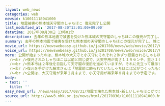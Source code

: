 ```yaml
---
layout: web_news
categories: web
newsid: k10011118941000
title: 地震被害の熊本城天守閣のしゃちほこ 復元完了し公開
last_modified_at: '2017-08-30T13:01:00+09:00'
datetime: 2017年08月30日 13時01分
description: 去年の熊本地震で被害を受けた熊本城の天守閣のしゃちほこの復元が完了し、城に隣接する観光施設で一般公開が始まりました。
summary: 去年の熊本地震で被害を受けた熊本城の天守閣のしゃちほこの復元が完了し、城に隣接する観光施設で一般公開が始まりました。
movie_url: https://newswebeasy.github.io/ja201708/news/web/movie/2017/08/31/k10011118941000.mp4
voice_url: https://newswebeasy.github.io/ja201708/news/web/voice/2017/08/31/k10011118941000.mp3
more: 公開が始まったのは、熊本城の大天守と小天守にそれぞれ２体ずつ設置されるしゃちほこ、合わせて４体です。<br /><br />以前のしゃちほこは、地震で落下するなどして破損したため、熊本市の依頼を受けて瓦職人の藤本康祐さんが３月から新しいしゃちほこづくりを進めてきました。<br
  /><br />復元されたしゃちほこは以前と同じ姿で、大天守用が高さ１１９センチ、重さ１００キロ、小天守用が高さ８６センチ、重さ７０キロで、ぎょろっと飛び出ている目と大きな尾びれが特徴です。<br
  /><br />熊本市は２年後を目指して天守閣の復旧を進めていますが、それに先立って展示することを決め、３０日、熊本城に隣接する観光施設で行われた記念式典で、大西市長は「間近で見ることができるのは今だけなので、多くの人に復興のシンボルであるしゃちほこを見てほしい」とあいさつしました。<br
  /><br />復元を手がけた藤本さんは「地震前に飾られていたしゃちほこは父がつくったものだったので、壊れてしまったのはとても残念でしたが、自分の手で復元できてよかったと思います」と話していました。<br
  /><br />公開は、大天守用が来年２月末まで、小天守用が再来年８月末までの予定です。
body:
- text: ''
  title: ''
easy_news_url: /news/easy/2017/08/31/地震で壊れた熊本城-新しいしゃちほこができる/
source_url: http://www3.nhk.or.jp/news/html/20170830/k10011118941000.html
...
```


